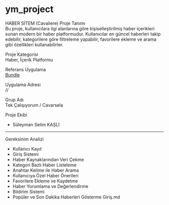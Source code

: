 # ym_project



HABER SİTEM (Cavaliere)
Proje Tanımı  
Bu proje, kullanıcılara ilgi alanlarına göre kişiselleştirilmiş haber içerikleri sunan modern bir haber platformudur. Kullanıcılar en güncel haberleri takip edebilir, kategorilere göre filtreleme yapabilir, favorilere ekleme ve arama gibi özellikleri kullanabilirler.  

Proje Kategorisi  
Haber, İçerik Platformu  

Referans Uygulama  
[Bundle](https://www.bundle.app/)  

Uygulama Adresi  
 // 

 Grup Adı  
Tek Çalışıyorum / Cavarsela

 Proje Ekibi  
- Süleyman Selim KAŞLI  

---

 Gereksinim Analizi  
- Kullanıcı Kayıt 
- Giriş Sistemi  
- Haber Kaynaklarından Veri Çekme  
- Kategori Bazlı Haber Listeleme  
- Anahtar Kelime ile Haber Arama  
- Kullanıcıya Özel Haber Önerileri  
- Favorilere Ekleme ve Kaydetme  
- Haber Yorumlama ve Değerlendirme  
- Bildirim Sistemi 
- Popüler ve Son Dakika Haberleri Gösterme
Giriş.md
